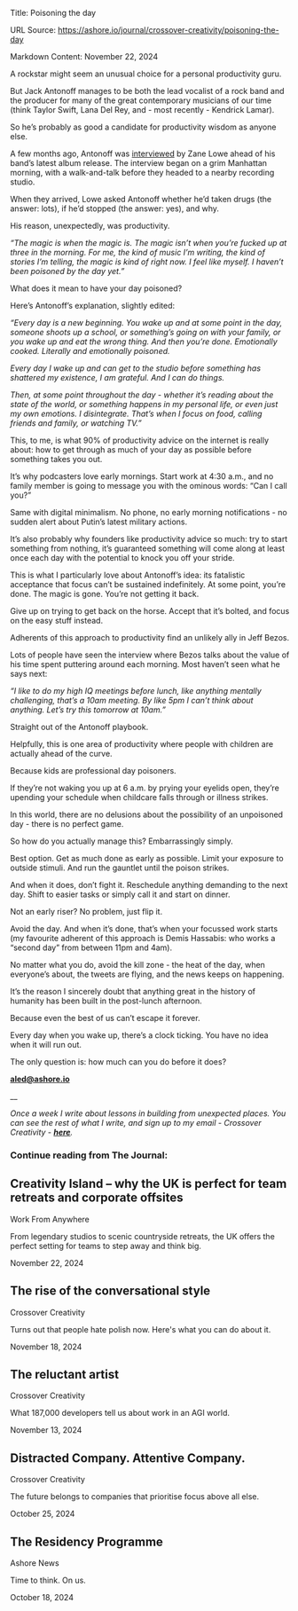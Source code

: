 Title: Poisoning the day

URL Source: https://ashore.io/journal/crossover-creativity/poisoning-the-day

Markdown Content:
November 22, 2024

A rockstar might seem an unusual choice for a personal productivity guru.

But Jack Antonoff manages to be both the lead vocalist of a rock band and the producer for many of the great contemporary musicians of our time (think Taylor Swift, Lana Del Rey, and - most recently - Kendrick Lamar).

So he’s probably as good a candidate for productivity wisdom as anyone else.

A few months ago, Antonoff was [interviewed](https://www.youtube.com/watch?v=_uNQKMmNf8g) by Zane Lowe ahead of his band’s latest album release. The interview began on a grim Manhattan morning, with a walk-and-talk before they headed to a nearby recording studio.

When they arrived, Lowe asked Antonoff whether he’d taken drugs (the answer: lots), if he’d stopped (the answer: yes), and why.

His reason, unexpectedly, was productivity.

_“The magic is when the magic is. The magic isn’t when you’re fucked up at three in the morning. For me, the kind of music I’m writing, the kind of stories I’m telling, the magic is kind of right now. I feel like myself. I haven’t been poisoned by the day yet.”_

What does it mean to have your day poisoned?

Here’s Antonoff’s explanation, slightly edited:

_“Every day is a new beginning. You wake up and at some point in the day, someone shoots up a school, or something’s going on with your family, or you wake up and eat the wrong thing. And then you’re done. Emotionally cooked. Literally and emotionally poisoned._

_Every day I wake up and can get to the studio before something has shattered my existence, I am grateful. And I can do things._

_Then, at some point throughout the day - whether it’s reading about the state of the world, or something happens in my personal life, or even just my own emotions. I disintegrate. That’s when I focus on food, calling friends and family, or watching TV.”_

This, to me, is what 90% of productivity advice on the internet is really about: how to get through as much of your day as possible before something takes you out.

It’s why podcasters love early mornings. Start work at 4:30 a.m., and no family member is going to message you with the ominous words: “Can I call you?”

Same with digital minimalism. No phone, no early morning notifications - no sudden alert about Putin’s latest military actions.

It’s also probably why founders like productivity advice so much: try to start something from nothing, it’s guaranteed something will come along at least once each day with the potential to knock you off your stride.

This is what I particularly love about Antonoff’s idea: its fatalistic acceptance that focus can’t be sustained indefinitely. At some point, you’re done. The magic is gone. You’re not getting it back.

Give up on trying to get back on the horse. Accept that it’s bolted, and focus on the easy stuff instead.

Adherents of this approach to productivity find an unlikely ally in Jeff Bezos.

Lots of people have seen the interview where Bezos talks about the value of his time spent puttering around each morning. Most haven’t seen what he says next:

_“I like to do my high IQ meetings before lunch, like anything mentally challenging, that’s a 10am meeting. By like 5pm I can’t think about anything. Let’s try this tomorrow at 10am.”_

Straight out of the Antonoff playbook.

Helpfully, this is one area of productivity where people with children are actually ahead of the curve.

Because kids are professional day poisoners.

If they’re not waking you up at 6 a.m. by prying your eyelids open, they’re upending your schedule when childcare falls through or illness strikes.

In this world, there are no delusions about the possibility of an unpoisoned day - there is no perfect game.

So how do you actually manage this? Embarrassingly simply.

Best option. Get as much done as early as possible. Limit your exposure to outside stimuli. And run the gauntlet until the poison strikes.

And when it does, don’t fight it. Reschedule anything demanding to the next day. Shift to easier tasks or simply call it and start on dinner.

Not an early riser? No problem, just flip it.

Avoid the day. And when it’s done, that’s when your focussed work starts (my favourite adherent of this approach is Demis Hassabis: who works a “second day” from between 11pm and 4am).

No matter what you do, avoid the kill zone - the heat of the day, when everyone’s about, the tweets are flying, and the news keeps on happening.

It’s the reason I sincerely doubt that anything great in the history of humanity has been built in the post-lunch afternoon.

Because even the best of us can’t escape it forever.

Every day when you wake up, there’s a clock ticking. You have no idea when it will run out.

The only question is: how much can you do before it does?

**aled@ashore.io**

\_\_

_Once a week I write about lessons in building from unexpected places. You can see the rest of what I write, and sign up to my email - Crossover Creativity - [**here**](https://ashore.io/journal/desk-notes)._

### Continue reading from The Journal:

Creativity Island – why the UK is perfect for team retreats and corporate offsites
----------------------------------------------------------------------------------

Work From Anywhere

From legendary studios to scenic countryside retreats, the UK offers the perfect setting for teams to step away and think big.

November 22, 2024

The rise of the conversational style
------------------------------------

Crossover Creativity

Turns out that people hate polish now. Here's what you can do about it.

November 18, 2024

The reluctant artist
--------------------

Crossover Creativity

What 187,000 developers tell us about work in an AGI world.

November 13, 2024

Distracted Company. Attentive Company.
--------------------------------------

Crossover Creativity

The future belongs to companies that prioritise focus above all else.

October 25, 2024

The Residency Programme
-----------------------

Ashore News

Time to think. On us.

October 18, 2024
